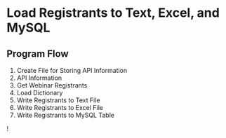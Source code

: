 # Load Registrants to Text, Excel, and MySQL 

## Program Flow
1. Create File for Storing API Information
2. API Information
3. Get Webinar Registrants
4. Load Dictionary
5. Write Registrants to Text File
6. Write Registrants to Excel File
7. Write Registrants to MySQL Table

<much more to come>!
